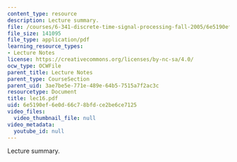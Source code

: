 ```yaml
---
content_type: resource
description: Lecture summary.
file: /courses/6-341-discrete-time-signal-processing-fall-2005/6e5190ef6e0d66c78bfdce2be6ce7125_lec16.pdf
file_size: 141095
file_type: application/pdf
learning_resource_types:
- Lecture Notes
license: https://creativecommons.org/licenses/by-nc-sa/4.0/
ocw_type: OCWFile
parent_title: Lecture Notes
parent_type: CourseSection
parent_uid: 3ae7be5e-771e-489e-64b5-7515a7f2ac3c
resourcetype: Document
title: lec16.pdf
uid: 6e5190ef-6e0d-66c7-8bfd-ce2be6ce7125
video_files:
  video_thumbnail_file: null
video_metadata:
  youtube_id: null
---
```

Lecture summary.